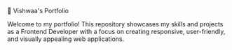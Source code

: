 💼 Vishwaa's Portfolio

Welcome to my portfolio! This repository showcases my skills and projects as a Frontend Developer with a focus on creating responsive, user-friendly, and visually appealing web applications.